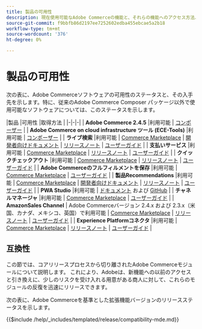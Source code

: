 ```yaml
---
title: 製品の可用性
description: 現在使用可能なAdobe Commerceの機能と、それらの機能へのアクセス方法、および特定のAdobe Commerceリリースとの互換性の確認方法について説明します。
source-git-commit: f9bbfb86d2197ee7252602edba455ebcae5a2b18
workflow-type: tm+mt
source-wordcount: '376'
ht-degree: 0%

---
```



# 製品の可用性

次の表に、Adobe Commerceソフトウェアの可用性のステータスと、その入手先を示します。特に、従来のAdobe Commerce Composer パッケージ以外で使用可能なソフトウェアについては、このステータスを示します。

|製品 |可用性 |取得方法 | |-|-|-| | **Adobe Commerce 2.4.5**                  |利用可能 | [コンポーザー](../installation/composer.md)  | | **Adobe Commerce on cloud infrastructure ツール (ECE-Tools)** |利用可能 | [コンポーザー](https://devdocs.magento.com/cloud/project/ece-tools-update.html) | | **ライブ検索**                                 |利用可能 | [Commerce Marketplace](https://marketplace.magento.com/magento-live-search.html) \| [開発者向けドキュメント](https://devdocs.magento.com/live-search/overview.html) \| [リリースノート](https://experienceleague.adobe.com/docs/commerce-merchant-services/live-search/release-notes.html) \| [ユーザーガイド](https://experienceleague.adobe.com/docs/commerce-merchant-services/live-search/overview.html) | | **支払いサービス**                            |利用可能 | [Commerce Marketplace](https://marketplace.magento.com/magento-payment-services.html) \| [リリースノート](https://experienceleague.adobe.com/docs/commerce-merchant-services/payment-services/release-notes.html) \| [ユーザーガイド](https://experienceleague.adobe.com/docs/commerce-merchant-services/payment-services/guide-overview.html) | | **クイックチェックアウト** |利用可能 | [Commerce Marketplace](https://marketplace.magento.com/magento-quick-checkout.html) \| [リリースノート](https://experienceleague.adobe.com/docs/commerce-merchant-services/quick-checkout/release-notes.html) \| [ユーザーガイド](https://experienceleague.adobe.com/docs/commerce-merchant-services/quick-checkout/overview.html) | | **Adobe Commerceのフルフィルメントを保存** |利用可能 | [Commerce Marketplace](https://marketplace.magento.com/store-fulfillment-magento-walmart.html) \| [ユーザーガイド](https://experienceleague.adobe.com/docs/commerce-merchant-services/store-fulfillment/introduction.html) | | **製品Recommendations**                     |利用可能 | [Commerce Marketplace](https://marketplace.magento.com/magento-product-recommendations.html) \| [開発者向けドキュメント](https://devdocs.magento.com/recommendations/product-recs.html) \| [リリースノート](https://experienceleague.adobe.com/docs/commerce-merchant-services/product-recommendations/release-notes.html) \| [ユーザーガイド](https://experienceleague.adobe.com/docs/commerce-merchant-services/product-recommendations/overview.html) | | **PWA Studio**                                  |利用可能 | [ドキュメント](https://developer.adobe.com/commerce/pwa-studio/) および [GitHub](https://github.com/magento/pwa-studio) | | **チャネルマネージャ**                             |利用可能 | [Commerce Marketplace](https://marketplace.magento.com/magento-channel-manager.html) \| [ユーザーガイド](https://experienceleague.adobe.com/docs/commerce-channels/channel-manager/intro-to-channel-manager/overview.html) | | **AmazonSales Channel**                        | Adobe Commerceバージョン 2.4.x および 2.3.x（米国、カナダ、メキシコ、英国）で利用可能 | [Commerce Marketplace](https://marketplace.magento.com/magento-module-amazon.html) \| [リリースノート](https://experienceleague.adobe.com/docs/commerce-channels/amazon/release-notes.html) \| [ユーザーガイド](https://experienceleague.adobe.com/docs/commerce-channels/amazon/overview.html) | | **Experience Platformコネクタ**                     |利用可能 | [Commerce Marketplace](https://marketplace.magento.com/magento-experience-platform-connector.html) \| [リリースノート](https://experienceleague.adobe.com/docs/commerce-merchant-services/experience-platform-connector/release-notes.html?lang=en) \| [ユーザーガイド](https://experienceleague.adobe.com/docs/commerce-merchant-services/experience-platform-connector/overview.html?lang=en) |

## 互換性

この節では、コアリリースプロセスから切り離されたAdobe Commerceモジュールについて説明します。 これにより、Adobeは、新機能への以前のアクセスと引き換えに、少しのリスクを受け入れる用意がある商人に対して、これらのモジュールの反復を迅速にリリースできます。

次の表に、Adobe Commerceを基準とした拡張機能バージョンのリリースステータスを示します。

{{$include /help/_includes/templated/release/compatibility-mde.md}}
